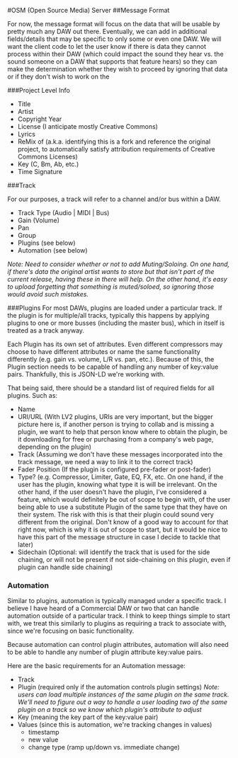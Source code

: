 #OSM (Open Source Media) Server
##Message Format

For now, the message format will focus on the data that will be usable by pretty much any DAW out there.  Eventually, we can add in additional fields/details that may be specific to only some or even one DAW.  We will want the client code to let the user know if there is data they cannot process within their DAW (which could impact the sound they hear vs. the sound someone on a DAW that supports that feature hears) so they can make the determination whether they wish to proceed by ignoring that data or if they don't wish to work on the 

###Project Level Info

- Title
- Artist
- Copyright Year
- License (I anticipate mostly Creative Commons)
- Lyrics
- ReMix of (a.k.a. identifying this is a fork and reference the original project, to automatically satisfy attribution requirements of Creative Commons Licenses)
- Key (C, Bm, Ab, etc.)
- Time Signature
	
###Track

For our purposes, a track will refer to a channel and/or bus within a DAW.

- Track Type (Audio | MIDI | Bus)
- Gain (Volume)
- Pan
- Group
- Plugins (see below)
- Automation (see below)

*Note: Need to consider whether or not to add Muting/Soloing.  On one hand, if there's data the original artist wants to store but that isn't part of the current release, having these in there will help.  On the other hand, it's easy to upload forgetting that something is muted/soloed, so ignoring those would avoid such mistakes.*


###Plugins
For most DAWs, plugins are loaded under a particular track.  If the plugin is for multiple/all tracks, typically this happens by applying plugins to one or more busses (including the master bus), which in itself is treated as a track anyway.

Each Plugin has its own set of attributes.  Even different compressors may choose to have different attributes or name the same functionality differently (e.g. gain vs. volume, L/R vs. pan, etc.).  Because of this, the Plugin section needs to be capable of handling any number of key:value pairs.  Thankfully, this is JSON-LD we're working with.

That being said, there should be a standard list of required fields for all plugins.  Such as:

- Name
- URI/URL (With LV2 plugins, URIs are very important, but the bigger picture here is, if another person is trying to collab and is missing a plugin, we want to help that person know where to obtain the plugin, be it downloading for free or purchasing from a company's web page, depending on the plugin)
- Track (Assuming we don't have these messages incorporated into the track message, we need a way to link it to the correct track)
- Fader Position (If the plugin is configured pre-fader or post-fader)
- Type?  (e.g. Compressor, Limiter, Gate, EQ, FX, etc.  On one hand, if the user has the plugin, knowing what type it is will be irrelevant.  On the other hand, if the user doesn't have the plugin, I've considered a feature, which would definitely be out of scope to begin with, of the user being able to use a substitute Plugin of the same type that they have on their system.  The risk with this is that their plugin could sound very different from the original.  Don't know of a good way to account for that right now, which is why it is out of scope to start, but it would be nice to have this part of the message structure in case I decide to tackle that later)
- Sidechain (Optional: will identify the track that is used for the side chaining, or will not be present if not side-chaining on this plugin, even if plugin can handle side chaining)

### Automation

Similar to plugins, automation is typically managed under a specific track.  I believe I have heard of a Commercial DAW or two that can handle automation outside of a particular track.  I think to keep things simple to start with, we treat this similarly to plugins as requiring a track to associate with, since we're focusing on basic functionality.

Because automation can control plugin attributes, automation will also need to be able to handle any number of plugin attribute key:value pairs.

Here are the basic requirements for an Automation message:
- Track
- Plugin (required only if the automation controls plugin settings)
	*Note: users can load multiple instances of the same plugin on the same track.  We'll need to figure out a way to handle a user loading two of the same plugin on a track so we know which plugin's attribute to adjust*
- Key (meaning the key part of the key:value pair)
- Values (since this is automation, we're tracking changes in values)
	- timestamp
	- new value
	- change type (ramp up/down vs. immediate change)